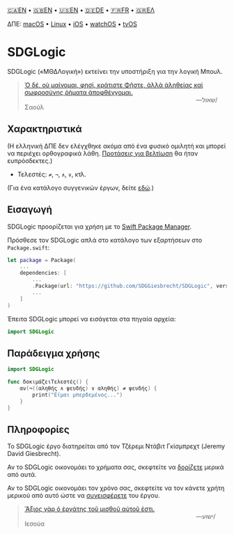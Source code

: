 <!--
 🇬🇷ΕΛ Με διαβάστε.md

 This source file is part of the SDGLogic open source project.
 https://sdggiesbrecht.github.io/SDGLogic/macOS

 Copyright ©2017 Jeremy David Giesbrecht and the SDGLogic project contributors.

 Soli Deo gloria.

 Licensed under the Apache Licence, Version 2.0.
 See http://www.apache.org/licenses/LICENSE-2.0 for licence information.
 -->

<!--
 !!!!!!! !!!!!!! !!!!!!! !!!!!!! !!!!!!! !!!!!!! !!!!!!!
 This file is managed by Workspace.
 Manual changes will not persist.
 For more information, see:
 https://github.com/SDGGiesbrecht/Workspace/blob/master/Documentation/Read‐Me.md
 !!!!!!! !!!!!!! !!!!!!! !!!!!!! !!!!!!! !!!!!!! !!!!!!!
 -->

[🇨🇦EN](🇨🇦EN%20Read%20Me.md) • [🇬🇧EN](🇬🇧EN%20Read%20Me.md) • [🇺🇸EN](🇺🇸EN%20Read%20Me.md) • [🇩🇪DE](🇩🇪DE%20Lies%20mich.md) • [🇫🇷FR](🇫🇷FR%20Lisez%20moi.md) • [🇬🇷ΕΛ](🇬🇷ΕΛ%20Με%20διαβάστε.md) <!--Skip in Jazzy-->

ΔΠΕ: [macOS](https://sdggiesbrecht.github.io/SDGLogic/macOS) • [Linux](https://sdggiesbrecht.github.io/SDGLogic/Linux) • [iOS](https://sdggiesbrecht.github.io/SDGLogic/iOS) • [watchOS](https://sdggiesbrecht.github.io/SDGLogic/watchOS) • [tvOS](https://sdggiesbrecht.github.io/SDGLogic/tvOS)

# SDGLogic

SDGLogic («ΜΘΔΛογική») εκτείνει την υποστήριξη για την λογική Μπουλ.

> [Ὁ δέ, οὐ μαίνομαι, φησί, κράτιστε Φῆστε, ἀλλὰ ἀληθείας καὶ σωφροσύνης ῥήματα ἀποφθέγγομαι.](https://www.bible.com/el/bible/209/ACT.26.byz04)<br>&nbsp;&nbsp;&nbsp;&nbsp;&nbsp;&nbsp;&nbsp;&nbsp;&nbsp;&nbsp;&nbsp;&nbsp;&nbsp;&nbsp;&nbsp;&nbsp;&nbsp;&nbsp;&nbsp;&nbsp;&nbsp;&nbsp;&nbsp;&nbsp;&nbsp;&nbsp;&nbsp;&nbsp;&nbsp;&nbsp;&nbsp;&nbsp;&nbsp;&nbsp;&nbsp;&nbsp;&nbsp;&nbsp;&nbsp;&nbsp;&nbsp;&nbsp;&nbsp;&nbsp;&nbsp;&nbsp;&nbsp;&nbsp;&nbsp;&nbsp;&nbsp;&nbsp;&nbsp;&nbsp;&nbsp;&nbsp;&nbsp;&nbsp;&nbsp;&nbsp;&nbsp;&nbsp;&nbsp;&nbsp;&nbsp;&nbsp;&nbsp;&nbsp;&nbsp;&nbsp;&nbsp;&nbsp;&nbsp;&nbsp;&nbsp;&nbsp;&nbsp;&nbsp;&nbsp;&nbsp;&nbsp;&nbsp;&nbsp;&nbsp;&nbsp;&nbsp;&nbsp;&nbsp;&nbsp;&nbsp;&nbsp;&nbsp;&nbsp;&nbsp;&nbsp;&nbsp;&nbsp;&nbsp;&nbsp;&nbsp;―‎שאול/Σαούλ

## Χαρακτηριστικά

(Η ελληνική ΔΠΕ δεν ελέγχθηκε ακόμα από ένα φυσικό ομιλητή και μπορεί να περιέχει ορθογραφικά λάθη. [Προτάσεις για βελτίωση](https://github.com/SDGGiesbrecht/SDGLogic/issues) θα ήταν ευπρόσδεκτες.)

- Τελεστές: `≠`, `¬`, `∧`, `∨`, κτλ.

(Για ένα κατάλογο συγγενικών έργων, δείτε [εδώ](🇬🇷ΕΛ%20Συγγενικά%20έργα.md).) <!--Skip in Jazzy-->

## Εισαγωγή

SDGLogic προορίζεται για χρήση με το [Swift Package Manager](https://swift.org/package-manager/).

Πρόσθεσε τον SDGLogic απλά στο κατάλογο των εξαρτήσεων στο `Package.swift`:

```swift
let package = Package(
    ...
    dependencies: [
        ...
        .Package(url: "https://github.com/SDGGiesbrecht/SDGLogic", versions: "1.1.0" ..< "2.0.0"),
        ...
    ]
)
```

Έπειτα SDGLogic μπορεί να εισάγεται στα πηγαία αρχεία:

```swift
import SDGLogic
```

## Παράδειγμα χρήσης

```swift
import SDGLogic

func δοκιμάζειΤελεστές() {
    αν(¬((αληθής ∧ ψευδής) ∨ αληθής) ≠ ψευδής) {
        print("Είμαι μπερδεμένος...")
    }
}
```

## Πληροφορίες

Το SDGLogic έργο διατηρείται από τον Τζέρεμι Ντάβιτ Γκίσμπρεχτ (Jeremy David Giesbrecht).

Αν το SDGLogic οικονομάει το χρήματα σας, σκεφτείτε να [δορίζετε](https://paypal.me/JeremyGiesbrecht) μερικά από αυτά.

Αν το SDGLogic οικονομάει τον χρόνο σας, σκεφτείτε να τον κάνετε χρήτη μερικού από αυτό ώστε να [συνεισφέρετε](https://github.com/SDGGiesbrecht/SDGLogic) του έργου.

> [Ἄξιος γὰρ ὁ ἐργάτης τοῦ μισθοῦ αὐτοῦ ἐστι.](https://www.bible.com/bible/209/LUK.10.byz04)<br>&nbsp;&nbsp;&nbsp;&nbsp;&nbsp;&nbsp;&nbsp;&nbsp;&nbsp;&nbsp;&nbsp;&nbsp;&nbsp;&nbsp;&nbsp;&nbsp;&nbsp;&nbsp;&nbsp;&nbsp;&nbsp;&nbsp;&nbsp;&nbsp;&nbsp;&nbsp;&nbsp;&nbsp;&nbsp;&nbsp;&nbsp;&nbsp;&nbsp;&nbsp;&nbsp;&nbsp;&nbsp;&nbsp;&nbsp;&nbsp;&nbsp;&nbsp;&nbsp;&nbsp;&nbsp;&nbsp;&nbsp;&nbsp;&nbsp;&nbsp;&nbsp;&nbsp;&nbsp;&nbsp;&nbsp;&nbsp;&nbsp;&nbsp;&nbsp;&nbsp;&nbsp;&nbsp;&nbsp;&nbsp;&nbsp;&nbsp;&nbsp;&nbsp;&nbsp;&nbsp;&nbsp;&nbsp;&nbsp;&nbsp;&nbsp;&nbsp;&nbsp;&nbsp;&nbsp;&nbsp;&nbsp;&nbsp;&nbsp;&nbsp;&nbsp;&nbsp;&nbsp;&nbsp;&nbsp;&nbsp;&nbsp;&nbsp;&nbsp;&nbsp;&nbsp;&nbsp;&nbsp;&nbsp;&nbsp;&nbsp;―‎ישוע/Ιεσούα
